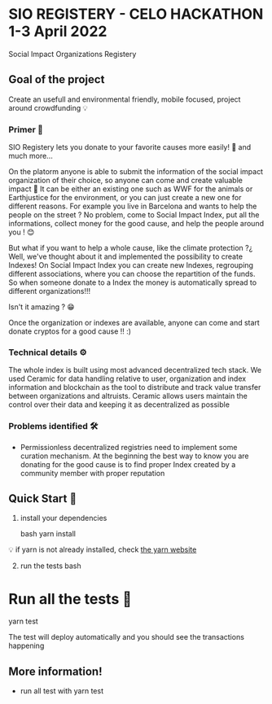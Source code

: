 # SIO REGISTERY - CELO HACKATHON 1-3 April 2022

Social Impact Organizations Registery
## Goal of the project

Create an usefull and environmental friendly, mobile focused, project around crowdfunding 💡

### Primer 🧠

SIO Registery lets you donate to your favorite causes more easily! 🍃 and much more... 

On the platorm anyone is able to submit the information of the social impact organization of their choice, so anyone can come and create valuable impact 💸
It can be either an existing one such as WWF for the animals or Earthjustice for the environment, or you can just create a new one for different reasons. For example you live in Barcelona and wants to help the people on the street ? No problem, come to Social Impact Index, put all the informations, collect money for the good cause, and help the people around you ! 😊

But what if you want to help a whole cause, like the climate protection ?¿ Well,
we've thought about it and implemented the possibility to create Indexes! On Social Impact Index you can create new Indexes, regrouping different associations, where you can choose the repartition of the funds.
So when someone donate to a Index the money is automatically spread to different organizations!!! 

Isn't it amazing ? 😁

Once the organization or indexes are available, anyone can come and start donate cryptos for a good cause !! :)

### Technical details ⚙️
The whole index is built using most advanced decentralized tech stack. We used Ceramic for data handling relative to user, organization and index information and blockchain as the tool to distribute and track value transfer between organizations and altruists. Ceramic allows users maintain the control over their data and keeping it as decentralized as possible 

### Problems identified 🛠️
 * Permissionless decentralized registries need to implement some curation mechanism. At the beginning the best way to know you are donating for the good cause is to find proper Index created by a community member with proper reputation

## Quick Start 🏁

1. install your dependencies

   bash
   yarn install
   
💡 if yarn is not already installed, check [the yarn website](https://classic.yarnpkg.com/lang/en/docs/install/#debian-stable)

2. run the tests
bash
# Run all the tests 🧪
yarn test

The test will deploy automatically and you should see the transactions happening

## More information!

- run all test with yarn test
